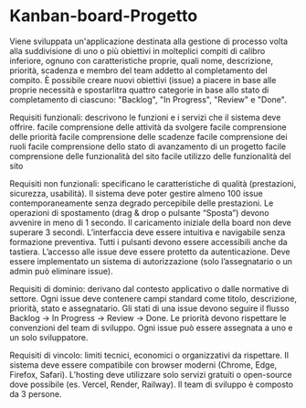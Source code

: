 # Kanban-board-Progetto

Viene sviluppata un'applicazione destinata alla gestione di processo volta alla suddivisione di uno o più obiettivi in molteplici compiti di calibro inferiore, ognuno con caratteristiche proprie, quali nome, descrizione, priorità, scadenza e membro del team addetto al completamento del compito. È possibile creare nuovi obiettivi (issue) a piacere in base alle proprie necessità e spostarlitra quattro categorie in base allo stato di completamento di ciascuno: "Backlog", "In Progress", "Review" e "Done".

Requisiti funzionali: descrivono le funzioni e i servizi che il sistema deve offrire.
	facile comprensione delle attività da svolgere
	facile comprensione delle priorità
	facile comprensione delle scadenze
	facile comprensione dei ruoli
	facile comprensione dello stato di avanzamento di un progetto
	facile comprensione delle funzionalità del sito
	facile utilizzo delle funzionalità del sito

Requisiti non funzionali: specificano le caratteristiche di qualità (prestazioni, sicurezza, usabilità).
	Il sistema deve poter gestire almeno 100 issue contemporaneamente senza degrado percepibile delle prestazioni.
	Le operazioni di spostamento (drag & drop o pulsante “Sposta”) devono avvenire in meno di 1 secondo.
	Il caricamento iniziale della board non deve superare 3 secondi.
	L’interfaccia deve essere intuitiva e navigabile senza formazione preventiva.
	Tutti i pulsanti devono essere accessibili anche da tastiera.
	L’accesso alle issue deve essere protetto da autenticazione.
	Deve essere implementato un sistema di autorizzazione (solo l’assegnatario o un admin può eliminare issue).

Requisiti di dominio: derivano dal contesto applicativo o dalle normative di settore.
	Ogni issue deve contenere campi standard come titolo, descrizione, priorità, stato e assegnatario.
	Gli stati di una issue devono seguire il flusso Backlog → In Progress → Review → Done.
	Le priorità devono rispettare le convenzioni del team di sviluppo.
	Ogni issue può essere assegnata a uno e un solo sviluppatore.

Requisiti di vincolo: limiti tecnici, economici o organizzativi da rispettare.
	Il sistema deve essere compatibile con browser moderni (Chrome, Edge, Firefox, Safari).
	L’hosting deve utilizzare solo servizi gratuiti o open-source dove possibile (es. Vercel, Render, Railway).
	Il team di sviluppo è composto da 3 persone.
